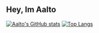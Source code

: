 ## Hey, Im Aalto

[![Aalto's GitHub stats](https://github-readme-stats.vercel.app/api?username=ImAalto&show_icons=true&theme=nord)](https://github.com/ImAalto/github-readme-stats)
[![Top Langs](https://github-readme-stats.vercel.app/api/top-langs/?username=ImAalto&layout=compact&theme=nord)](https://github.com/ImAalto/github-readme-stats)
